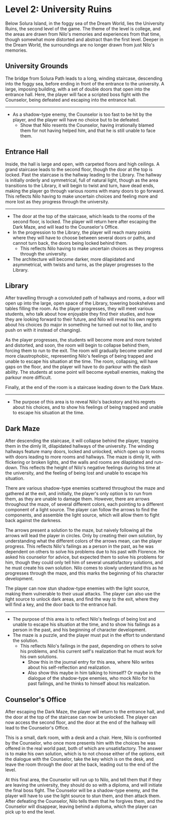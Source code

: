 # Level 2: University Ruins

Below Solura Island, in the foggy sea of the Dream World, lies the University Ruins, the second level of the game. The theme of the level is college, and the areas are drawn from Nilo's memories and experiences from that time, though somewhat more distorted and abstract than the first level. Deeper in the Dream World, the surroundings are no longer drawn from just Nilo's memories.

## University Grounds

The bridge from Solura Path leads to a long, winding staircase, descending into the foggy sea, before ending in front of the entrance to the university. A large, imposing building, with a set of double doors that open into the entrance hall. Here, the player will face a scripted boss fight with the Counselor, being defeated and escaping into the entrance hall.

---

- As a shadow-type enemy, the Counselor is too fast to be hit by the player, and the player will have no choice but to be defeated.
  - Show that Nilo resents the Counselor, having irrationally blamed them for not having helped him, and that he is still unable to face them.

## Entrance Hall

Inside, the hall is large and open, with carpeted floors and high ceilings. A grand staircase leads to the second floor, though the door at the top is locked. Past the staircase is the hallway leading to the Library. The hallway is initially orderly and symmetrical, full of natural light, though as the area transitions to the Library, it will begin to twist and turn, have dead ends, making the player go through various rooms with many doors to go forward. This reflects Nilo having to make uncertain choices and feeling more and more lost as they progress through the university.

---

- The door at the top of the staircase, which leads to the rooms of the second floor, is locked. The player will return here after escaping the Dark Maze, and will lead to the Counselor's Office.
- In the progression to the Library, the player will reach many points where they will have to choose between several doors or paths, and cannot turn back, the doors being locked behind them.
  - This reflects Nilo having to make uncertain choices as they progress through the university.
- The architecture will become darker, more dilapidated and asymmetrical, with twists and turns, as the player progresses to the Library.

## Library

After travelling through a convoluted path of hallways and rooms, a door will open up into the large, open space of the Library, towering bookshelves and tables filling the room. As the player progresses, they will meet various students, who talk about how enjoyable they find their studies, and how they are looking forward to their future, and Nilo will reveal his own regrets about his choices (to major in something he turned out not to like, and to push on with it instead of changing).

As the player progresses, the students will become more and more twisted and distorted, and soon, the room will begin to collapse behind them, forcing them to run to the exit. The room will gradually become smaller and more claustrophobic, representing Nilo's feelings of being trapped and unable to escape his situation at the time. The room, collapsing, will have gaps on the floor, and the player will have to do parkour with the dash ability. The students at some point will become eyeball enemies, making the parkour more difficult.

Finally, at the end of the room is a staircase leading down to the Dark Maze.

---

- The purpose of this area is to reveal Nilo's backstory and his regrets about his choices, and to show his feelings of being trapped and unable to escape his situation at the time.

## Dark Maze

After descending the staircase, it will collapse behind the player, trapping them in the dimly lit, dilapidated hallways of the university. The winding hallways feature many doors, locked and unlocked, which open up to rooms with doors leading to more rooms and hallways. The maze is dimly lit, with flickering or broken lights, and the walls and rooms are dilapidated and run-down. This reflects the height of Nilo's negative feelings during his time at the university, and the feeling of being lost and unable to escape his situation.

There are various shadow-type enemies scattered throughout the maze and gathered at the exit, and initially, the player's only option is to run from them, as they are unable to damage them. However, there are arrows throughout the maze, of several different colors, each pointing to a different component of a light source. The player can follow the arrows to find the components, and assemble the light source, which will allow them to fight back against the darkness.

The arrows present a solution to the maze, but naively following all the arrows will lead the player in circles. Only by creating their own solution, by understanding what the different colors of the arrows mean, can the player progress. This reflects Nilo's failings as a person in the past, as he was dependent on others to solve his problems due to his past with Florence. He asked his counselor for advice, but expected them to solve his problems for him, though they could only tell him of several unsatisfactory solutions, and he must create his own solution. Nilo comes to slowly understand this as he progresses through the maze, and this marks the beginning of his character development.

The player can now stun shadow-type enemies with the light source, making them vulnerable to their usual attacks. The player can also use the light source to unlock dark areas, and find the way to the exit, where they will find a key, and the door back to the entrance hall.

---

- The purpose of this area is to reflect Nilo's feelings of being lost and unable to escape his situation at the time, and to show his failings as a person in the past, and his beginning of character development.
- The maze is a puzzle, and the player must put in the effort to understand the solution.
  - This reflects Nilo's failings in the past, depending on others to solve his problems, and his current self's realization that he must work for his own solutions.
    - Show this in the journal entry for this area, where Nilo writes about his self-reflection and realization.
    - Also show this maybe in him talking to himself? Or maybe in the dialogue of the shadow-type enemies, who mock Nilo for his past failings, and he thinks to himself about his realization.

## Counselor's Office

After escaping the Dark Maze, the player will return to the entrance hall, and the door at the top of the staircase can now be unlocked. The player can now access the second floor, and the door at the end of the hallway will lead to the Counselor's Office.

This is a small, dark room, with a desk and a chair. Here, Nilo is confronted by the Counselor, who once more presents him with the choices he was offered in the real world past, both of which are unsatisfactory. The answer is to make his own solution, which is to not choose either of the options, exit the dialogue with the Counselor, take the key which is on the desk, and leave the room through the door at the back, leading out to the end of the level.

At this final area, the Counselor will run up to Nilo, and tell them that if they are leaving the university, they should do so with a diploma, and will initiate the final boss fight. The Counselor will be a shadow-type enemy, and the player will have to use the light source to stun them, and then attack them. After defeating the Counselor, Nilo tells them that he forgives them, and the Counselor will disappear, leaving behind a diploma, which the player can pick up to end the level.
